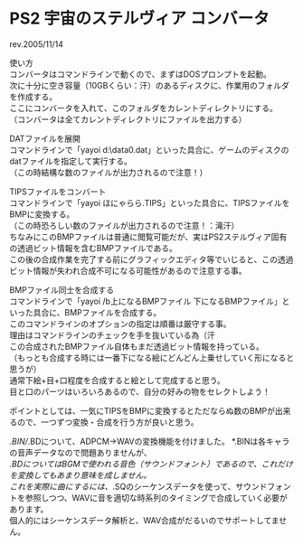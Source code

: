 # PS2 宇宙のステルヴィア コンバータ
rev.2005/11/14  
  
使い方  
コンバータはコマンドラインで動くので、まずはDOSプロンプトを起動。  
次に十分に空き容量（10GBくらい：汗）のあるディスクに、作業用のフォルダを作成する。  
ここにコンバータを入れて、このフォルダをカレントディレクトリにする。  
（コンバータは全てカレントディレクトリにファイルを出力する）  
  
DATファイルを展開  
コマンドラインで「yayoi d:\data0.dat」といった具合に、ゲームのディスクのdatファイルを指定して実行する。  
（この時結構な数のファイルが出力されるので注意！）  
  
TIPSファイルをコンバート  
コマンドラインで「yayoi ほにゃらら.TIPS」といった具合に、TIPSファイルをBMPに変換する。  
（この時恐ろしい数のファイルが出力されるので注意！：滝汗）  
ちなみにこのBMPファイルは普通に閲覧可能だが、実はPS2ステルヴィア固有の透過ビット情報を含むBMPファイルである。  
この後の合成作業を完了する前にグラフィックエディタ等でいじると、この透過ビット情報が失われ合成不可になる可能性があるので注意する事。  
  
BMPファイル同士を合成する  
コマンドラインで「yayoi /b上になるBMPファイル 下になるBMPファイル」といった具合に、BMPファイルを合成する。  
このコマンドラインのオプションの指定は順番は厳守する事。  
理由はコマンドラインのチェックを手を抜いている為（汗  
この合成されたBMPファイル自体もまだ透過ビット情報を持っている。  
（もっとも合成する時には一番下になる絵にどんどん上乗せしていく形になると思うが）  
通常下絵+目+口程度を合成すると絵として完成すると思う。  
目と口のパーツはいろいろあるので、自分の好みの物をセレクトしよう！  
  
ポイントとしては、一気にTIPSをBMPに変換するとただならぬ数のBMPが出来るので、一つずつ変換・合成を行う方が良いと思う。  

*.BIN/*.BDについて、ADPCM->WAVの変換機能を付けました。
*.BINは各キャラの音声データなので問題ありませんが、  
*.BDについてはBGMで使われる音色（サウンドフォント）であるので、これだけを変換してもあまり意味を成しません。  
これを実際に曲にするには、*.SQのシーケンスデータを使って、サウンドフォントを参照しつつ、WAVに音を適切な時系列のタイミングで合成していく必要があります。  
個人的にはシーケンスデータ解析と、WAV合成がだるいのでサポートしてません。  
